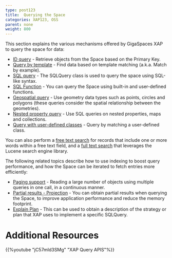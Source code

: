 ```yaml
---
type: post123
title:  Querying the Space
categories: XAP123, OSS
parent: none
weight: 800
---
```






 This section explains the various mechanisms offered by GigaSpaces XAP to query the space for data:
 
- [ID query](./query-by-id.html) - Retrieve objects from the Space based on the Primary Key.
- [Query by template](./query-template-matching.html) - Find data based on template matching (a.k.a. Match by example).
- [SQL query](./query-sql.html) - The SQLQuery class is used to query the space using SQL-like syntax.
- [SQL Function](./query-sql-function.html) - You can query the Space using built-in and user-defined functions.
- [Geospatial query](./query-geospatial.html) - Use geometry data types such as points, circles and polygons (these queries consider the spatial relationship between the geometries).
- [Nested property query](./query-nested-properties.html) - Use SQL queries on nested properties, maps and collections.
- [Query with user-defined classes](./query-user-defined-classes.html) - Query by matching a user-defined class. 
 
You can also perform a [free text search](./query-free-text-search.html) for records that include one or more words within a free text field, and a [full text search](./query-full-text-search.html) that leverages the Lucene search engine library.
 
The following related topics describe how to use indexing to boost query performance, and how the Space can be iterated to fetch entries more efficiently:

- [Paging support](./query-paging-support-old.html) - Reading a large number of objects using multiple queries in one call, in a continuous manner.
- [Partial results - Projection](./query-partial-results.html) - You can obtain partial results when querying the Space, to improve application performance and reduce the memory footprint.
- [Explain Plan](./query-explainplan.html) - This can be used to obtain a description of the strategy or plan that XAP uses to implement a specific SQLQuery. 

# Additional Resources

{{%youtube "jC57mId3SMg"  "XAP Query APIS"%}}
